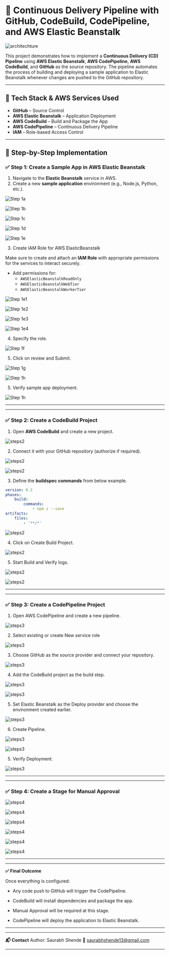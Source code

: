 # 🚀 Continuous Delivery Pipeline with GitHub, CodeBuild, CodePipeline, and AWS Elastic Beanstalk

![architechture](steps/project.png)

This project demonstrates how to implement a **Continuous Delivery (CD) Pipeline** using **AWS Elastic Beanstalk**, **AWS CodePipeline**, **AWS CodeBuild**, and **GitHub** as the source repository. The pipeline automates the process of building and deploying a sample application to Elastic Beanstalk whenever changes are pushed to the GitHub repository.

---

## 🔧 Tech Stack & AWS Services Used

- **GitHub** – Source Control
- **AWS Elastic Beanstalk** – Application Deployment
- **AWS CodeBuild** – Build and Package the App
- **AWS CodePipeline** – Continuous Delivery Pipeline
- **IAM** – Role-based Access Control

---

## 📸 Step-by-Step Implementation

### ✅ Step 1: Create a Sample App in AWS Elastic Beanstalk

1. Navigate to the **Elastic Beanstalk** service in AWS.
2. Create a new **sample application** environment (e.g., Node.js, Python, etc.).

![Step 1a](steps/step1a.png)

![Step 1b](steps/step1b.png)

![Step 1c](steps/step1c.png)

![Step 1d](steps/step1d.png)

![Step 1e](steps/step1e.png)

3. Create IAM Role for AWS ElasticBeanstalk

Make sure to create and attach an **IAM Role** with appropriate permissions for the services to interact securely.

- Add permissions for:
  - `AWSElasticBeanstalkReadOnly`
  - `AWSElasticBeanstalkWebTier`
  - `AWSElasticBeanstalkWorkerTier`

![Step 1e1](steps/step1e1.png)

![Step 1e2](steps/step1e2.png)

![Step 1e3](steps/step1e3.png)

![Step 1e4](steps/step1e4.png)

4. Specify the role.

![Step 1f](steps/step1f.png)

5. Click on review and Submit.

![Step 1g](steps/step1g.png)

![Step 1h](steps/step1h.png)

5. Verify sample app deployment.

![Step 1h](steps/step1i.png)

---
---

### ✅ Step 2: Create a CodeBuild Project

1. Open **AWS CodeBuild** and create a new project.

![steps2](steps/step2a.png)
  
2. Connect it with your GitHub repository (authorize if required).

![steps2](steps/step2b.png)

![steps2](steps/step2c.png)
  
3. Define the **buildspec commands** from below example.

```yaml
version: 0.2
phases:
    build:
        commands:
            - npm i --save
artifacts:
    files:
        - '**/*'
```

![steps2](steps/step2cf.png)

4. Click on Create Build Project.

![steps2](steps/step2cd.png)

5. Start Build and Verify logs.

![steps2](steps/step2e.png)

![steps2](steps/step2f.png)

---
---

### ✅ Step 3: Create a CodePipeline Project

1. Open AWS CodePipeline and create a new pipeline.

![steps3](steps/step3a.png)

2. Select existing or create New service role

![steps3](steps/step3b.png)

3. Choose GitHub as the source provider and connect your repository.

![steps3](steps/step3c.png)

4. Add the CodeBuild project as the build step.

![steps3](steps/step3d.png)

![steps3](steps/step3e.png)

5. Set Elastic Beanstalk as the Deploy provider and choose the environment created earlier.

![steps3](steps/step3f.png)

6. Create Pipeline.

![steps3](steps/step3g.png)

![steps3](steps/step3h.png)

5. Verify Deployment.

![steps3](steps/step3i.png)

---

---
### ✅ Step 4: Create a Stage for Manual Approval

![steps4](steps/step4a.png)

![steps4](steps/step4b.png)

![steps4](steps/step4c.png)

![steps4](steps/step4d.png)

![steps4](steps/step4e.png)

![steps4](steps/step4f.png)

---
---

**✅ Final Outcome**

Once everything is configured:

- Any code push to GitHub will trigger the CodePipeline.

- CodeBuild will install dependencies and package the app.

- Manual Approval will be required at this stage.

- CodePipeline will deploy the application to Elastic Beanstalk.


---
---

**📬 Contact**
Author: Saurabh Shende
📧 saurabhshende13@gmail.com

---
